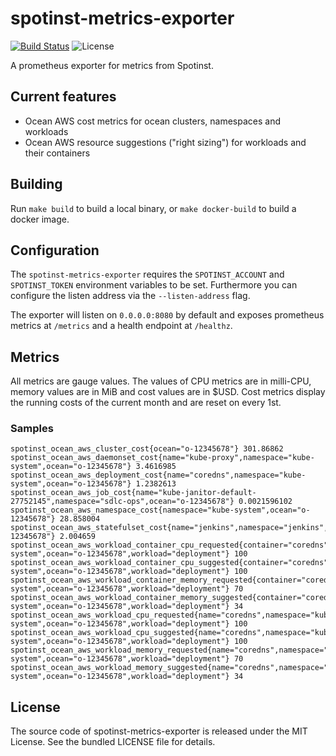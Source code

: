 # spotinst-metrics-exporter

[![Build Status](https://github.com/Bonial-International-GmbH/spotinst-metrics-exporter/actions/workflows/ci.yml/badge.svg)](https://github.com/Bonial-International-GmbH/spotinst-metrics-exporter/actions/workflows/ci.yml)
![License](https://img.shields.io/github/license/Bonial-International-GmbH/spotinst-metrics-exporter)

A prometheus exporter for metrics from Spotinst.

## Current features

- Ocean AWS cost metrics for ocean clusters, namespaces and workloads
- Ocean AWS resource suggestions ("right sizing") for workloads and their containers

## Building

Run `make build` to build a local binary, or `make docker-build` to build a docker image.

## Configuration

The `spotinst-metrics-exporter` requires the `SPOTINST_ACCOUNT` and
`SPOTINST_TOKEN` environment variables to be set. Furthermore you can configure
the listen address via the `--listen-address` flag.

The exporter will listen on `0.0.0.0:8080` by default and exposes prometheus
metrics at `/metrics` and a health endpoint at `/healthz`.

## Metrics

All metrics are gauge values. The values of CPU metrics are in milli-CPU,
memory values are in MiB and cost values are in $USD. Cost metrics display the
running costs of the current month and are reset on every 1st.

### Samples

```
spotinst_ocean_aws_cluster_cost{ocean="o-12345678"} 301.86862
spotinst_ocean_aws_daemonset_cost{name="kube-proxy",namespace="kube-system",ocean="o-12345678"} 3.4616985
spotinst_ocean_aws_deployment_cost{name="coredns",namespace="kube-system",ocean="o-12345678"} 1.2382613
spotinst_ocean_aws_job_cost{name="kube-janitor-default-27752145",namespace="sdlc-ops",ocean="o-12345678"} 0.0021596102
spotinst_ocean_aws_namespace_cost{namespace="kube-system",ocean="o-12345678"} 28.858004
spotinst_ocean_aws_statefulset_cost{name="jenkins",namespace="jenkins",ocean="o-12345678"} 2.004659
spotinst_ocean_aws_workload_container_cpu_requested{container="coredns",name="coredns",namespace="kube-system",ocean="o-12345678",workload="deployment"} 100
spotinst_ocean_aws_workload_container_cpu_suggested{container="coredns",name="coredns",namespace="kube-system",ocean="o-12345678",workload="deployment"} 100
spotinst_ocean_aws_workload_container_memory_requested{container="coredns",name="coredns",namespace="kube-system",ocean="o-12345678",workload="deployment"} 70
spotinst_ocean_aws_workload_container_memory_suggested{container="coredns",name="coredns",namespace="kube-system",ocean="o-12345678",workload="deployment"} 34
spotinst_ocean_aws_workload_cpu_requested{name="coredns",namespace="kube-system",ocean="o-12345678",workload="deployment"} 100
spotinst_ocean_aws_workload_cpu_suggested{name="coredns",namespace="kube-system",ocean="o-12345678",workload="deployment"} 100
spotinst_ocean_aws_workload_memory_requested{name="coredns",namespace="kube-system",ocean="o-12345678",workload="deployment"} 70
spotinst_ocean_aws_workload_memory_suggested{name="coredns",namespace="kube-system",ocean="o-12345678",workload="deployment"} 34
```

## License

The source code of spotinst-metrics-exporter is released under the MIT License.
See the bundled LICENSE file for details.
